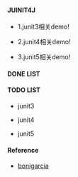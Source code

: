 #### JUINIT4J

* 1.junit3相关demo!

* 2.junit4相关demo!

* 3.junit5相关demo!

#### DONE LIST



#### TODO LIST

- junit3

- junit4

- junit5


#### Reference

* [bonigarcia](https://github.com/bonigarcia/mastering-junit5)
         